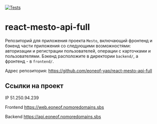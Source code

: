 [![Tests](https://github.com/eoneof-yap/react-mesto-api-full/actions/workflows/tests.yml/badge.svg)](https://github.com/eoneof-yap/react-mesto-api-full/actions/workflows/tests.yml)
# react-mesto-api-full
Репозиторий для приложения проекта `Mesto`, включающий фронтенд и бэкенд части приложения со следующими возможностями: авторизации и регистрации пользователей, операции с карточками и пользователями. Бэкенд расположите в директории `backend/`, а фронтенд - в `frontend/`. 
  
Адрес репозитория: https://github.com/eoneof-yap/react-mesto-api-full

## Ссылки на проект

IP 51.250.94.239

Frontend https://web.eoneof.nomoredomains.sbs

Backend https://api.eoneof.nomoredomains.sbs
